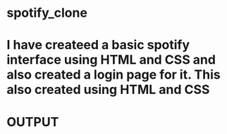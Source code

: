 # spotify_clone

# I have createed a basic spotify interface using HTML and CSS and also created a login page for it. This also created using HTML and CSS

# OUTPUT

